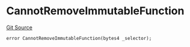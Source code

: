 # CannotRemoveImmutableFunction
[Git Source](https://github.com/thrackle-io/tron/blob/f74908398c760797afd44dcdc70a8e3cb8ae80a1/src/client/token/handler/diamond/HandlerDiamondLib.sol)


```solidity
error CannotRemoveImmutableFunction(bytes4 _selector);
```

